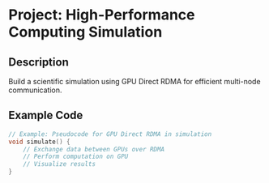 # Project: High-Performance Computing Simulation

## Description
Build a scientific simulation using GPU Direct RDMA for efficient multi-node communication.

## Example Code
```cpp
// Example: Pseudocode for GPU Direct RDMA in simulation
void simulate() {
    // Exchange data between GPUs over RDMA
    // Perform computation on GPU
    // Visualize results
}
```
